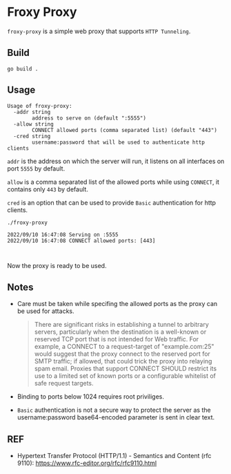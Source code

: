 
# Froxy Proxy

`froxy-proxy` is a simple web proxy that supports `HTTP Tunneling`.

## Build

```
go build .
```

## Usage
```
Usage of froxy-proxy:
  -addr string
        address to serve on (default ":5555")
  -allow string
        CONNECT allowed ports (comma separated list) (default "443")
  -cred string
        username:password that will be used to authenticate http clients
```
`addr` is the address on which the server will run, it listens on all interfaces on port `5555` by default.

`allow` is a comma separated list of the allowed ports while using `CONNECT`, it contains only `443` by default.

`cred` is an option that can be used to provide `Basic` authentication for http clients.
```
./froxy-proxy
```
```
2022/09/10 16:47:08 Serving on :5555
2022/09/10 16:47:08 CONNECT allowed ports: [443]



```
Now the proxy is ready to be used.

## Notes
* Care must be taken while specifing the allowed ports as the proxy can be used for attacks.
  > There are significant risks in establishing a tunnel to arbitrary servers, particularly when the destination is a well-known or reserved TCP port that is not intended for Web traffic.  For example, a CONNECT to a request-target of "example.com:25" would suggest that the proxy connect to the reserved port for SMTP traffic; if allowed, that could trick the proxy into relaying spam email.  Proxies that support CONNECT SHOULD restrict its use to a limited set of known ports or a configurable whitelist of safe request targets.

* Binding to ports below 1024 requires root priviliges.

* `Basic` authentication is not a secure way to protect the server as the username:password base64-encoded parameter is sent in clear text.

## REF
* Hypertext Transfer Protocol (HTTP/1.1) - Semantics and Content (rfc 9110): https://www.rfc-editor.org/rfc/rfc9110.html